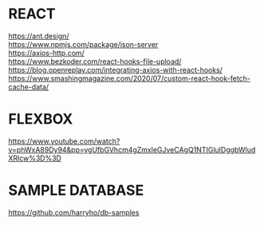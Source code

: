 # REACT
https://ant.design/ <br/>
https://www.npmjs.com/package/json-server <br/>
https://axios-http.com/ <br/>
https://www.bezkoder.com/react-hooks-file-upload/ <br/>
https://blog.openreplay.com/integrating-axios-with-react-hooks/ <br/>
https://www.smashingmagazine.com/2020/07/custom-react-hook-fetch-cache-data/ <br/>

# FLEXBOX
https://www.youtube.com/watch?v=phWxA89Dy94&pp=ygUfbGVhcm4gZmxleGJveCAgQ1NTIGluIDggbWludXRlcw%3D%3D

# SAMPLE DATABASE
https://github.com/harryho/db-samples
